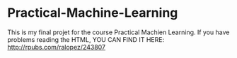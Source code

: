 # Practical-Machine-Learning
This is my final projet for the course Practical Machien Learning.
If you have problems reading the HTML, 
YOU CAN FIND IT HERE:
<http://rpubs.com/ralopez/243807>
